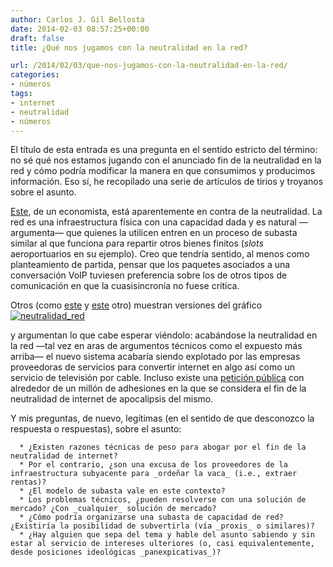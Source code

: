 ```yaml
---
author: Carlos J. Gil Bellosta
date: 2014-02-03 08:57:25+00:00
draft: false
title: ¿Qué nos jugamos con la neutralidad en la red?

url: /2014/02/03/que-nos-jugamos-con-la-neutralidad-en-la-red/
categories:
- números
tags:
- internet
- neutralidad
- números
---
```


El título de esta entrada es una pregunta en el sentido estricto del término: no sé qué nos estamos jugando con el anunciado fin de la neutralidad en la red y cómo podría modificar la manera en que consumimos y producimos información. Eso sí, he recopilado una serie de artículos de tirios y troyanos sobre el asunto.

[Este](http://marginalrevolution.com/marginalrevolution/2014/01/airport-congestion-and-value-pricing.html), de un economista, está aparentemente en contra de la neutralidad. La red es una infraestructura física con una capacidad dada y es natural —argumenta— que quienes la utilicen entren en un proceso de subasta similar al que funciona para repartir otros bienes finitos (_slots_ aeroportuarios en su ejemplo). Creo que tendría sentido, al menos como planteamiento de partida, pensar que los paquetes asociados a una conversación VoIP tuviesen preferencia sobre los de otros tipos de comunicación en que la cuasisincronía no fuese crítica.

Otros (como [este](http://www.nakedcapitalism.com/2014/01/blogs-like-naked-capitalism-depend-net-neutrality-reason-enough-destroy.html) y [este](http://www.gurusblog.com/archives/te-asustes-pero-te-mostramos-como-seria-internet-sin-neutralidad-de-la-red/19/01/2014/) otro) muestran versiones del gráfico
[![neutralidad_red](/wp-uploads/2014/02/neutralidad_red.png)
](/wp-uploads/2014/02/neutralidad_red.png)

y argumentan lo que cabe esperar viéndolo: acabándose la neutralidad en la red —tal vez en aras de argumentos técnicos como el expuesto más arriba— el nuevo sistema acabaría siendo explotado por las empresas proveedoras de servicios para convertir internet en algo así como un servicio de televisión por cable. Incluso existe una [petición pública](http://www.avaaz.org/es/internet_apocalypse_pa_eu/) con alrededor de un millón de adhesiones en la que se considera el fin de la neutralidad de internet de apocalipsis del mismo.

Y mis preguntas, de nuevo, legítimas (en el sentido de que desconozco la respuesta o respuestas), sobre el asunto:



	  * ¿Existen razones técnicas de peso para abogar por el fin de la neutralidad de internet?
	  * Por el contrario, ¿son una excusa de los proveedores de la infraestructura subyacente para _ordeñar la vaca_ (i.e., extraer rentas)?
	  * ¿El modelo de subasta vale en este contexto?
	  * Los problemas técnicos, ¿pueden resolverse con una solución de mercado? ¿Con _cualquier_ solución de mercado?
	  * ¿Cómo podría organizarse una subasta de capacidad de red? ¿Existiría la posibilidad de subvertirla (vía _proxis_ o similares)?
	  * ¿Hay alguien que sepa del tema y hable del asunto sabiendo y sin estar al servicio de intereses ulteriores (o, casi equivalentemente, desde posiciones ideológicas _panexpicativas_)?


